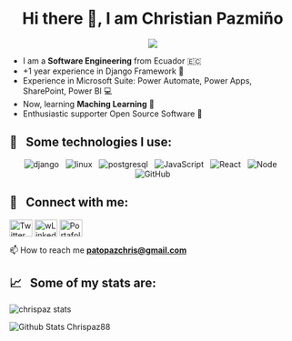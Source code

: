 <h1 align="center">Hi there 👋, I am Christian Pazmiño</h1>
<p align="center"> 
<img src="https://user-images.githubusercontent.com/43351303/173751901-d5abffa3-092a-4e16-af64-cc5e4838fc49.jpg">
</p>

- I am a **Software Engineering**  from Ecuador  🇪🇨 
- +1 year experience in Django Framework 🐍
- Experience in Microsoft Suite: Power Automate, Power Apps, SharePoint, Power BI 💻
- Now, learning **Maching Learning** 🤖 
- Enthusiastic supporter Open Source Software 🐧

## 🎯 &nbsp;&nbsp;Some technologies I use:
<p align="center">
  <img src="https://img.shields.io/badge/Django-green?style=for-the-badge&logo=django&logoColor=white" alt="django" />&nbsp;&nbsp;
  <img src="https://img.shields.io/badge/Linux-purple?style=for-the-badge&logo=linux&logoColor=white" alt="linux" />&nbsp;&nbsp;
  <img src="https://img.shields.io/badge/postgresql-blue?style=for-the-badge&logo=postgresql&logoColor=white" alt="postgresql" />&nbsp;&nbsp;
  <img src="https://img.shields.io/badge/JavaScript-323330?style=for-the-badge&logo=javascript&logoColor=F7DF1E" alt="JavaScript" />&nbsp;&nbsp;
  <img src="https://img.shields.io/badge/react-429AC9?&style=for-the-badge&logo=react&logoColor=white" alt="React" />&nbsp;&nbsp;
  <img src="https://img.shields.io/badge/Node.js-43853D?style=for-the-badge&logo=node.js&logoColor=white" alt="Node" />&nbsp;&nbsp;
  <img src="https://img.shields.io/badge/github%20-%23000.svg?&style=for-the-badge&logo=github&logoColor=white" alt="GitHub" />

</p>

## 📱 &nbsp;&nbsp;Connect with me:
<p align="left">
<a href="https://twitter.com/ChrisPaz2001" target="blank"><img align="center" src="https://raw.githubusercontent.com/rahuldkjain/github-profile-readme-generator/master/src/images/icons/Social/twitter.svg" alt="Twitter Chris" height="30" width="40" /></a>
<a href="https://www.linkedin.com/in/christian-pazmiño88/" target="blank"><img align="center" src="https://raw.githubusercontent.com/rahuldkjain/github-profile-readme-generator/master/src/images/icons/Social/linked-in-alt.svg" alt="wLinkedin Chris" height="30" width="40" /></a>
<a href="https://portafoliochrispaz.mystrikingly.com/" target="blank"><img align="center" src="https://github.com/rahuldkjain/github-profile-readme-generator/blob/master/src/images/icons/FrontendDevelopment/html.svg" alt="Portafolio Strikingly Chris" height="30" width="40" /></a>

📫 How to reach me **patopazchris@gmail.com**
</p>

## 📈 &nbsp;&nbsp;Some of my stats are:
<p><img align="center" src="https://github-readme-stats.vercel.app/api/top-langs?username=chrispaz88&show_icons=true&locale=en&layout=compact" alt="chrispaz stats" /></p>

![Github Stats Chrispaz88](https://github-readme-stats.vercel.app/api?username=chrispaz88&count_private=true,issues&show_icons=true&show_owner=true&theme=tokyonight)

